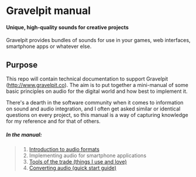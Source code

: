 Gravelpit manual
==============

#### Unique, high-quality sounds for creative projects
Gravelpit provides bundles of sounds for use in your games, web interfaces, smartphone apps or whatever else.

## Purpose
This repo will contain technical documentation to support Gravelpit (http://www.gravelpit.co). The aim is to put together a mini-manual of some basic principles on audio for the digital world and how best to implement it. 

There's a dearth in the software community when it comes to information on sound and audio integration, and I often get asked similar or identical questions on every project, so this manual is a way of capturing knowledge for my reference and for that of others.


##### In the manual:

> 1. [Introduction to audio formats](1-audio-formats.md)
> 2. Implementing audio for smartphone applications
> 3. [Tools of the trade (things I use and love)](3-tools.md)
> 4. [Converting audio (quick start guide)](4-converting-audio.md)



